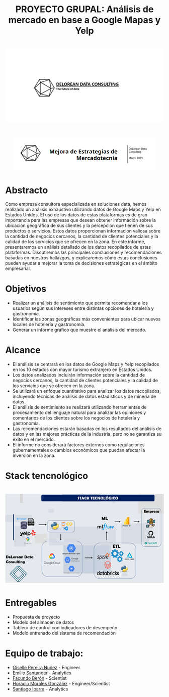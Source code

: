 # <h1 align=center> **PROYECTO GRUPAL: Análisis de mercado en base a Google Mapas y Yelp** </h1>
# <h1 align=center> ![imagen](logoo.PNG)
# <h1 align=center> ![imagen](logo1.png)
# Abstracto
Como empresa consultora especializada en soluciones data, hemos realizado un análisis exhaustivo utilizando datos de Google Maps y Yelp en Estados Unidos. 
El uso de los datos de estas plataformas es de gran importancia para las empresas que desean obtener información sobre la ubicación geográfica de sus clientes y la percepción que tienen de sus productos o servicios.
Estos datos proporcionan información valiosa sobre la cantidad de negocios cercanos, la cantidad de clientes potenciales y la calidad de los servicios que se ofrecen en la zona.
En este informe, presentaremos un análisis detallado de los datos recopilados de estas plataformas. Discutiremos las principales conclusiones y recomendaciones basadas en nuestros hallazgos, y explicaremos cómo estas conclusiones pueden ayudar a mejorar la toma de decisiones estratégicas en el ámbito empresarial.
#
 # Objetivos
* Realizar un análisis de sentimiento que permita recomendar a los usuarios según sus intereses entre distintas opciones de hotelería y gastronomía.
* Identificar las zonas geográficas más convenientes para ubicar nuevos locales de hotelería y gastronomía.
* Generar un informe gráfico que muestre el análisis del mercado.
#
# Alcance
* El análisis se centrará en los datos de Google Maps y Yelp recopilados en los 10 estados con mayor turismo extranjero en Estados Unidos.
* Los datos analizados incluirán información sobre la cantidad de negocios cercanos, la cantidad de clientes potenciales y la calidad de los servicios que se ofrecen en la zona.
* Se utilizará un enfoque cuantitativo para analizar los datos recopilados, incluyendo técnicas de análisis de datos estadísticos y de minería de datos.
* El análisis de sentimiento se realizará utilizando herramientas de procesamiento del lenguaje natural para analizar las opiniones y comentarios de los clientes sobre los negocios de hotelería y gastronomía.
* Las recomendaciones estarán basadas en los resultados del análisis de datos y en las mejores prácticas de la industria, pero no se garantiza su éxito en el mercado.
* El informe no considerará factores externos como regulaciones gubernamentales o cambios económicos que puedan afectar la inversión en la zona.
#
# Stack tencnológico
# <h1 align=center> ![imagen](imagen2.png)
# Entregables
 * Propuesta de proyecto
 * Modelo del almacén de datos
 * Tablero de control con indicadores de desempeño
 * Modelo entrenado del sistema de recomendación
#
# Equipo de trabajo:
+ [Giselle Pereira Nuñez](https://www.linkedin.com/in/giselle-pereira-nu%C3%B1ez-011330168/) - Engineer
+ [Emilio Santander](https://www.linkedin.com/in/emilio-santander/) - Analytics
+ [Facundo Berón](https://www.linkedin.com/in/facundo-beron/) - Scientist
+ [Horacio Morales González](https://www.linkedin.com/in/hmorales1970/) - Engineer/Scientist
+ [Santiago Ibarra](https://www.linkedin.com/in/santiagoibarra-dataanalytics/) - Analytics




